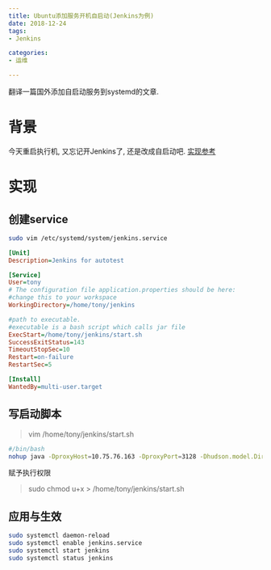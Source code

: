 ```yaml
---
title: Ubuntu添加服务开机自启动(Jenkins为例)
date: 2018-12-24
tags:
- Jenkins

categories: 
- 运维

---
```

翻译一篇国外添加自启动服务到systemd的文章.
<!--more-->
# 背景
今天重启执行机, 又忘记开Jenkins了, 还是改成自启动吧. [实现参考](https://dzone.com/articles/run-your-java-application-as-a-service-on-ubuntu)
# 实现
## 创建service
```bash
sudo vim /etc/systemd/system/jenkins.service
```
```ini
[Unit]
Description=Jenkins for autotest

[Service]
User=tony
# The configuration file application.properties should be here:
#change this to your workspace
WorkingDirectory=/home/tony/jenkins

#path to executable. 
#executable is a bash script which calls jar file
ExecStart=/home/tony/jenkins/start.sh
SuccessExitStatus=143
TimeoutStopSec=10
Restart=on-failure
RestartSec=5

[Install]
WantedBy=multi-user.target
```
## 写启动脚本
>vim /home/tony/jenkins/start.sh
```bash
#/bin/bash
nohup java -DproxyHost=10.75.76.163 -DproxyPort=3128 -Dhudson.model.DirectoryBrowserSupport.CSP= -Duser.timezone=Asia/Shanghai -jar `dirname $0`/jenkins.war >2&1 &
```
赋予执行权限
>sudo chmod u+x > /home/tony/jenkins/start.sh

## 应用与生效
```bash
sudo systemctl daemon-reload
sudo systemctl enable jenkins.service
sudo systemctl start jenkins
sudo systemctl status jenkins
```

<!--stackedit_data:
eyJoaXN0b3J5IjpbLTM4MzQxMzc5MCw0MzA5MTIyNjFdfQ==
-->